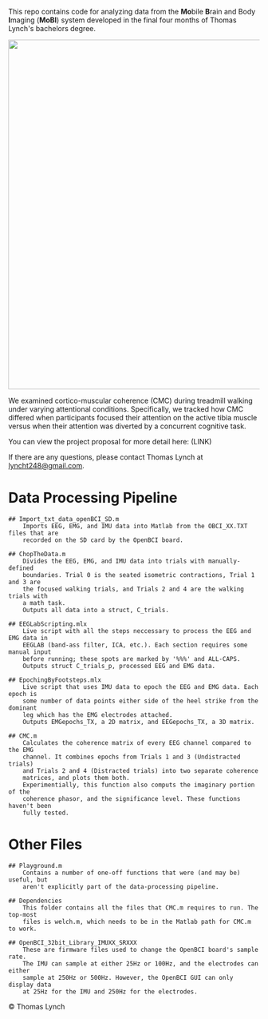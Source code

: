 This repo contains code for analyzing data from the **Mo**bile **B**rain and Body **I**maging (**MoBI**) system developed in the final four months of Thomas Lynch's bachelors degree. 

<p align="center">
  <img src="https://i.imgur.com/Y9gSyUQ.png" width="700">
</p>


We examined cortico-muscular coherence (CMC) during treadmill walking under varying attentional conditions. Specifically, we tracked how CMC differed when participants focused their attention on the active tibia muscle versus when their attention was diverted by a concurrent cognitive task.

You can view the project proposal for more detail here: (LINK)

If there are any questions, please contact Thomas Lynch at lyncht248@gmail.com.


# Data Processing Pipeline
	
	## Import_txt_data_openBCI_SD.m
		Imports EEG, EMG, and IMU data into Matlab from the OBCI_XX.TXT files that are
		recorded on the SD card by the OpenBCI board. 

	## ChopTheData.m
		Divides the EEG, EMG, and IMU data into trials with manually-defined
		boundaries. Trial 0 is the seated isometric contractions, Trial 1 and 3 are 
		the focused walking trials, and Trials 2 and 4 are the walking trials with 
		a math task. 
		Outputs all data into a struct, C_trials.

	## EEGLabScripting.mlx
		Live script with all the steps neccessary to process the EEG and EMG data in
		EEGLAB (band-ass filter, ICA, etc.). Each section requires some manual input
		before running; these spots are marked by '%%%' and ALL-CAPS. 
		Outputs struct C_trials_p, processed EEG and EMG data. 

	## EpochingByFootsteps.mlx
		Live script that uses IMU data to epoch the EEG and EMG data. Each epoch is 
		some number of data points either side of the heel strike from the dominant 
		leg which has the EMG electrodes attached.
		Outputs EMGepochs_TX, a 2D matrix, and EEGepochs_TX, a 3D matrix.

	## CMC.m
		Calculates the coherence matrix of every EEG channel compared to the EMG 
		channel. It combines epochs from Trials 1 and 3 (Undistracted trials) 
		and Trials 2 and 4 (Distracted trials) into two separate coherence 
		matrices, and plots them both. 
		Experimentially, this function also computs the imaginary portion of the
		coherence phasor, and the significance level. These functions haven't been
		fully tested.
		

# Other Files

	## Playground.m
		Contains a number of one-off functions that were (and may be) useful, but 
		aren't explicitly part of the data-processing pipeline. 

	## Dependencies
		This folder contains all the files that CMC.m requires to run. The top-most 
		files is welch.m, which needs to be in the Matlab path for CMC.m to work.

	## OpenBCI_32bit_Library_IMUXX_SRXXX
		These are firmware files used to change the OpenBCI board's sample rate.
		The IMU can sample at either 25Hz or 100Hz, and the electrodes can either
		sample at 250Hz or 500Hz. However, the OpenBCI GUI can only display data
		at 25Hz for the IMU and 250Hz for the electrodes.

© Thomas Lynch
